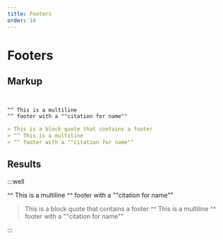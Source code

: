 ```yaml
---
title: Footers
order: 14
---
```


Footers
=======

Markup
------

```markdown


^^ This is a multiline
^^ footer with a ""citation for name""

> This is a block quote that contains a footer
> ^^ This is a multiline
> ^^ footer with a ""citation for name""

```

Results
-------

:::well

^^ This is a multiline
^^ footer with a ""citation for name""

> This is a block quote that contains a footer
> ^^ This is a multiline
> ^^ footer with a ""citation for name""

:::